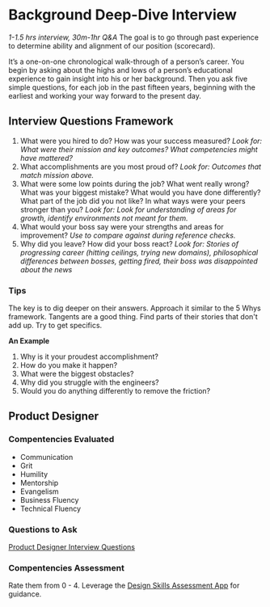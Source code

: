 # Background Deep-Dive Interview
*1-1.5 hrs interview, 30m-1hr Q&A*
The goal is to go through past experience to determine ability and alignment of our position (scorecard).

It’s a one-on-one chronological walk-through of a person’s career. You begin by asking about the highs and lows of a person’s educational experience to gain insight into his or her background. Then you ask five simple questions, for each job in the past fifteen years, beginning with the earliest and working your way forward to the present day.

## Interview Questions Framework
1. What were you hired to do? How was your success measured? 
*Look for: What were their mission and key outcomes? What competencies might have mattered?*
2. What accomplishments are you most proud of?
*Look for: Outcomes that match mission above.*
3. What were some low points during the job? What went really wrong? What was your biggest mistake? What would you have done differently? What part of the job did you not like? In what ways were your peers stronger than you?
*Look for: Look for understanding of areas for growth, identify environments not meant for them.*
4. What would your boss say were your strengths and areas for improvement?
*Use to compare against during reference checks.*
5. Why did you leave? How did your boss react?
*Look for: Stories of progressing career (hitting ceilings, trying new domains), philosophical differences between bosses, getting fired, their boss was disappointed about the news*

### Tips
The key is to dig deeper on their answers. Approach it similar to the 5 Whys framework. Tangents are a good thing. Find parts of their stories that don't add up. Try to get specifics.

**An Example**
1. Why is it your proudest accomplishment?
2. How do you make it happen?
3. What were the biggest obstacles?
4. Why did you struggle with the engineers?
5. Would you do anything differently to remove the friction?


## Product Designer

### Compentencies Evaluated
- Communication
- Grit
- Humility
- Mentorship
- Evangelism
- Business Fluency
- Technical Fluency

### Questions to Ask
[Product Designer Interview Questions](https://airtable.com/shreo1aazfzJekjxp)

### Compentencies Assessment
Rate them from 0 - 4. Leverage the [Design Skills Assessment App](http://designskillsassessment.joesteinkamp.com) for guidance.